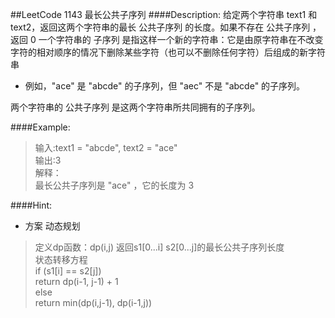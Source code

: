 ##LeetCode 1143 最长公共子序列
####Description:
给定两个字符串 text1 和 text2，返回这两个字符串的最长 公共子序列 的长度。如果不存在 公共子序列 ，返回 0 
一个字符串的 子序列 是指这样一个新的字符串：它是由原字符串在不改变字符的相对顺序的情况下删除某些字符（也可以不删除任何字符）后组成的新字符串
+ 例如，"ace" 是 "abcde" 的子序列，但 "aec" 不是 "abcde" 的子序列。

两个字符串的 公共子序列 是这两个字符串所共同拥有的子序列。

####Example:
>输入:text1 = "abcde", text2 = "ace"  
输出:3  
>解释：  
>最长公共子序列是 "ace" ，它的长度为 3


####Hint:
* 方案 动态规划
> 定义dp函数：dp(i,j) 返回s1[0...i] s2[0...j]的最长公共子序列长度  
> 状态转移方程  
> if (s1[i] == s2[j])   
>   return dp(i-1, j-1) + 1  
> else  
>   return min(dp(i,j-1), dp(i-1,j))

